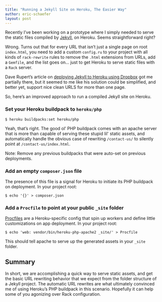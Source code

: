```yaml
---
title: "Running a Jekyll Site on Heroku, The Easier Way"
author: eric-schaefer
layout: post
---
```


Recently I’ve been working on a prototype where I simply needed to serve the static files compiled by [Jekyll](https://jekyllrb.com/), on Heroku. Seems straightforward right?

Wrong. Turns out that for every URL that isn’t just a single page on root `index.html`, you need to add a custom `config.ru` to your project with all kinds of `rack-rewrite` rules to remove the `.html` extensions from URLs, add a `Gemfile`, and the list goes on… just to get Heroku to serve static files with a `Rack` server.

Dave Rupert’s article on [deploying Jekyll to Heroku using Dropbox](http://daverupert.com/2015/02/jekyll-heroku-dropbox/) got me partially there, but it seemed to me like his solution could be simplified, and better yet, support nice clean URLS for more than one page.

So, here’s an improved approach to run a compiled Jekyll site on Heroku.

### Set your Heroku buildpack to `heroku/php`

```
$ heroku buildpacks:set heroku/php
```

Yeah, that’s right. The good ol’ PHP buildpack comes with an apache server that is more than capable of serving these stupid lil' static assets, and automatically handle the obvious case of rewriting `/contact-us/` to silently point at `/contact-us/index.html`.

Note: Remove any previous buildpacks that were auto-set on previous deployments.

### Add an empty `composer.json` file

The presence of this file is a signal for Heroku to initiate its PHP buildpack on deployment. In your project root:

```
$ echo '{}' > composer.json
```

### Add a `Procfile` to point at your public `_site` folder

[Procfiles](https://devcenter.heroku.com/articles/getting-started-with-php#define-a-procfile) are a Heroku-specific config that spin up workers and define little customizations on app deployment. In your project root:

```
$ echo 'web: vendor/bin/heroku-php-apache2 _site/' > Procfile
```

This should tell apache to serve up the generated assets in your `_site` folder.

## Summary

In short, we are accomplishing a quick way to serve static assets, and get the basic URL rewriting behavior that we expect from the folder structure of a Jekyll project. The automatic URL rewrites are what ultimately convinced me of using Heroku’s PHP buildpack in this scenario. Hopefully it can help some of you agonizing over Rack configuration.
